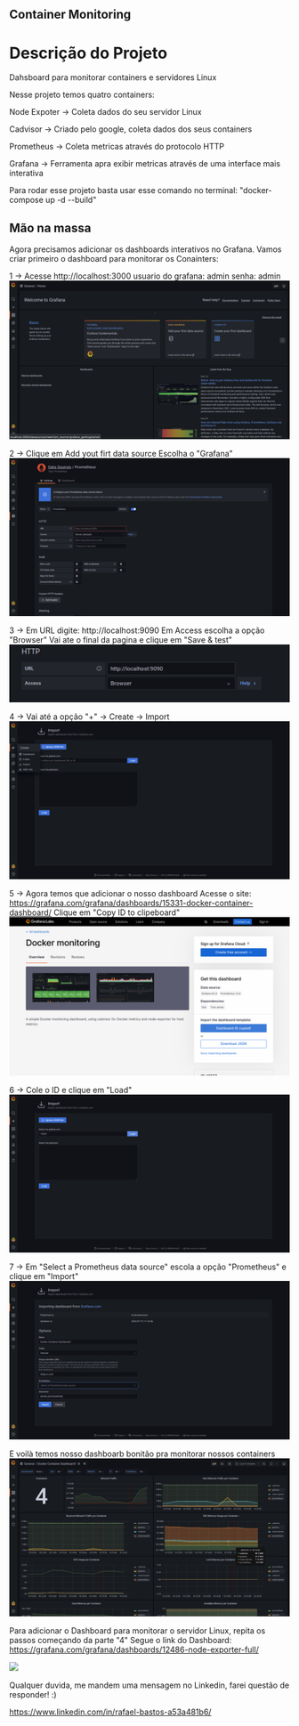 ## Container Monitoring

# Descrição do Projeto

Dahsboard para monitorar containers e servidores Linux

Nesse projeto temos quatro containers: 

Node Expoter -> Coleta dados do seu servidor Linux

Cadvisor -> Criado pelo google, coleta dados dos seus containers

Prometheus -> Coleta metricas através do protocolo HTTP 

Grafana -> Ferramenta apra exibir metricas através de uma interface mais interativa

Para rodar esse projeto basta usar esse comando no terminal:
"docker-compose up -d --build"


## Mão na massa


Agora precisamos adicionar os dashboards interativos no Grafana.
Vamos criar primeiro o dashboard para monitorar os Conainters:


1 -> Acesse http://localhost:3000
usuario do grafana: admin
senha: admin
![alt text](/images/Image01.png)

2 -> Clique em Add yout firt data source
Escolha o "Grafana"
![alt text](/images/Image02.png)

3 -> Em URL digite: http://localhost:9090
Em Access escolha a opção "Browser"
Vai ate o final da pagina e clique em "Save & test"
![alt text](/images/Image03.png)

4 -> Vai até a opção "+" -> Create -> Import
![alt text](/images/Image04.png)


5 -> Agora temos que adicionar o nosso dashboard
Acesse o site: https://grafana.com/grafana/dashboards/15331-docker-container-dashboard/
Clique em "Copy ID to clipeboard"
![alt text](/images/Image05.png)

6 -> Cole o ID e clique em "Load"
![alt text](/images/Image06.png)

7 -> Em "Select a Prometheus data source" escola a opção "Prometheus" e clique em "Import"
![alt text](/images/Image07.png)

E voilà temos nosso dashboarb bonitão pra monitorar nossos containers
![alt text](/images/Image08.png)



Para adicionar o Dashboard para monitorar o servidor Linux, repita os passos começando da parte "4"
Segue o link do Dashboard: https://grafana.com/grafana/dashboards/12486-node-exporter-full/

![](https://github.com/rafaelb26-dv/container-monitoring/blob/main/images/Linux.gif)

Qualquer duvida, me mandem uma mensagem no Linkedin, farei questão de responder! :)

https://www.linkedin.com/in/rafael-bastos-a53a481b6/








